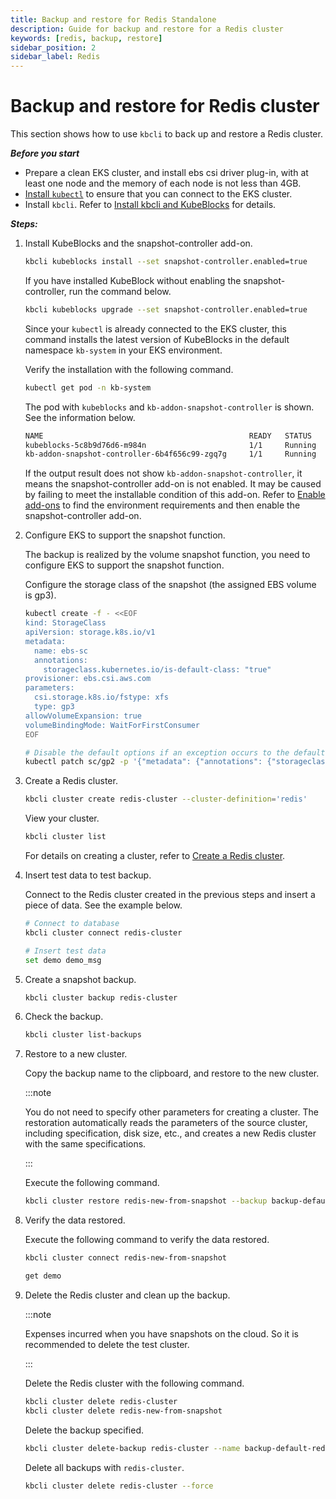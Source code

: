 ```yaml
---
title: Backup and restore for Redis Standalone
description: Guide for backup and restore for a Redis cluster
keywords: [redis, backup, restore]
sidebar_position: 2
sidebar_label: Redis
---
```


# Backup and restore for Redis cluster

This section shows how to use `kbcli` to back up and restore a Redis cluster.

***Before you start***

- Prepare a clean EKS cluster, and install ebs csi driver plug-in, with at least one node and the memory of each node is not less than 4GB.
- [Install `kubectl`](https://kubernetes.io/docs/tasks/tools/#kubectl) to ensure that you can connect to the EKS cluster.
- Install `kbcli`. Refer to [Install kbcli and KubeBlocks](./../../installation/install-and-uninstall-kbcli-and-kubeblocks.md) for details.

***Steps:***

1. Install KubeBlocks and the snapshot-controller add-on.

     ```bash
     kbcli kubeblocks install --set snapshot-controller.enabled=true
     ```

     If you have installed KubeBlock without enabling the snapshot-controller, run the command below.

     ```bash
     kbcli kubeblocks upgrade --set snapshot-controller.enabled=true
     ```

     Since your `kubectl` is already connected to the EKS cluster, this command installs the latest version of KubeBlocks in the default namespace `kb-system` in your EKS environment.

     Verify the installation with the following command.

     ```bash
     kubectl get pod -n kb-system
     ```

     The pod with `kubeblocks` and  `kb-addon-snapshot-controller` is shown. See the information below.

     ```bash
     NAME                                              READY   STATUS             RESTARTS      AGE
     kubeblocks-5c8b9d76d6-m984n                       1/1     Running            0             9m
     kb-addon-snapshot-controller-6b4f656c99-zgq7g     1/1     Running            0             9m
     ```

     If the output result does not show `kb-addon-snapshot-controller`, it means the snapshot-controller add-on is not enabled. It may be caused by failing to meet the installable condition of this add-on. Refer to [Enable add-ons](./../../installation/enable-add-ons.md) to find the environment requirements and then enable the snapshot-controller add-on.

2. Configure EKS to support the snapshot function.

     The backup is realized by the volume snapshot function, you need to configure EKS to support the snapshot function.

     Configure the storage class of the snapshot (the assigned EBS volume is gp3).

     ```bash
     kubectl create -f - <<EOF
     kind: StorageClass
     apiVersion: storage.k8s.io/v1
     metadata:
       name: ebs-sc
       annotations:
         storageclass.kubernetes.io/is-default-class: "true"
     provisioner: ebs.csi.aws.com
     parameters:
       csi.storage.k8s.io/fstype: xfs
       type: gp3
     allowVolumeExpansion: true
     volumeBindingMode: WaitForFirstConsumer
     EOF
     ```

     ```bash
     # Disable the default options if an exception occurs to the default gp2 snapshot
     kubectl patch sc/gp2 -p '{"metadata": {"annotations": {"storageclass.kubernetes.io/is-default-class": "false"}}}'
     ```

3. Create a Redis cluster.

     ```bash
     kbcli cluster create redis-cluster --cluster-definition='redis'
     ```

     View your cluster.

     ```bash
     kbcli cluster list
     ```

     For details on creating a cluster, refer to [Create a Redis cluster](./../../kubeblocks-for-redis/cluster-management/create-and-connect-a-redis-cluster.md).
4. Insert test data to test backup.

     Connect to the Redis cluster created in the previous steps and insert a piece of data. See the example below.

     ```bash
     # Connect to database
     kbcli cluster connect redis-cluster
     
     # Insert test data
     set demo demo_msg
     ```
  
5. Create a snapshot backup.

    ```bash
    kbcli cluster backup redis-cluster
    ```

6. Check the backup.

    ```bash
    kbcli cluster list-backups
    ```

7. Restore to a new cluster.

   Copy the backup name to the clipboard, and restore to the new cluster.

   :::note

   You do not need to specify other parameters for creating a cluster. The restoration automatically reads the parameters of the source cluster, including specification, disk size, etc., and creates a new Redis cluster with the same specifications.

   :::

   Execute the following command.

   ```bash
   kbcli cluster restore redis-new-from-snapshot --backup backup-default-redis-cluster-20230411115450
   ```

8. Verify the data restored.

     Execute the following command to verify the data restored.

     ```bash
     kbcli cluster connect redis-new-from-snapshot

     get demo
     ```

9. Delete the Redis cluster and clean up the backup.

   :::note

   Expenses incurred when you have snapshots on the cloud. So it is recommended to delete the test cluster.

   :::
  
   Delete the Redis cluster with the following command.

   ```bash
   kbcli cluster delete redis-cluster
   kbcli cluster delete redis-new-from-snapshot
   ```

   Delete the backup specified.

   ```bash
   kbcli cluster delete-backup redis-cluster --name backup-default-redis-cluster-20230411115450 
   ```

   Delete all backups with `redis-cluster`.

   ```bash
   kbcli cluster delete redis-cluster --force
   ```
